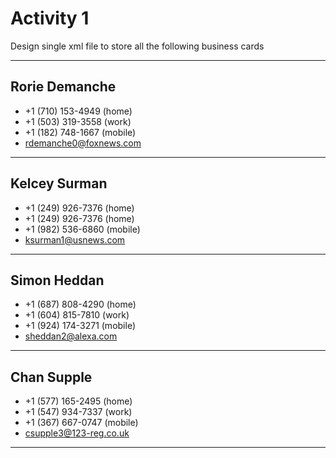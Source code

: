 # Activity 1

Design single xml file to store all the following business cards

---

## Rorie Demanche

- +1 (710) 153-4949 (home)
- +1 (503) 319-3558 (work)
- +1 (182) 748-1667 (mobile)
- rdemanche0@foxnews.com

---

## Kelcey Surman

- +1 (249) 926-7376 (home)
- +1 (249) 926-7376 (home)
- +1 (982) 536-6860 (mobile)
- ksurman1@usnews.com

---

## Simon Heddan

- +1 (687) 808-4290 (home)
- +1 (604) 815-7810 (work)
- +1 (924) 174-3271 (mobile)
- sheddan2@alexa.com

---

## Chan Supple

- +1 (577) 165-2495 (home)
- +1 (547) 934-7337 (work)
- +1 (367) 667-0747 (mobile)
- csupple3@123-reg.co.uk

---
